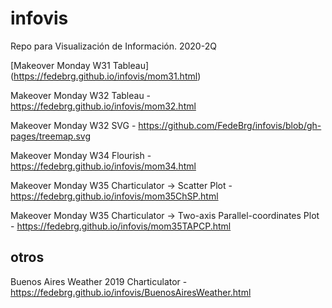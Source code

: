 # infovis
Repo para Visualización de Información. 2020-2Q

[Makeover Monday W31 Tableau] (https://fedebrg.github.io/infovis/mom31.html)

Makeover Monday W32 Tableau - https://fedebrg.github.io/infovis/mom32.html

Makeover Monday W32 SVG - https://github.com/FedeBrg/infovis/blob/gh-pages/treemap.svg

Makeover Monday W34 Flourish - https://fedebrg.github.io/infovis/mom34.html

Makeover Monday W35 Charticulator -> Scatter Plot - https://fedebrg.github.io/infovis/mom35ChSP.html

Makeover Monday W35 Charticulator -> Two-axis Parallel-coordinates Plot - https://fedebrg.github.io/infovis/mom35TAPCP.html


## otros

Buenos Aires Weather 2019 Charticulator - https://fedebrg.github.io/infovis/BuenosAiresWeather.html

